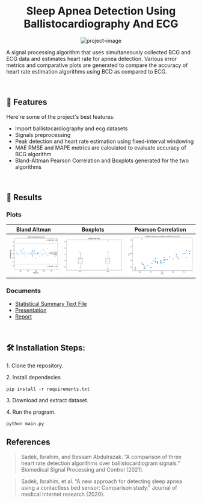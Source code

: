 <h1 align="center" id="title">Sleep Apnea Detection Using Ballistocardiography And ECG</h1>

<p align="center"><img src="https://socialify.git.ci/zeyadmohaymen/ecg-bcg-sleep-apnea-detection/image?font=Raleway&amp;language=1&amp;name=1&amp;pattern=Signal&amp;theme=Dark" alt="project-image"></p>

<p id="description">A signal processing algorithm that uses simultaneously collected BCG and ECG data and estimates heart rate for apnea detection. Various error metrics and comparative plots are generated to compare the accuracy of heart rate estimation algorithms using BCD as compared to ECG.</p>
  
  <br />
<h2>🧐 Features</h2>

Here're some of the project's best features:

*   Import ballistocardiography and ecg datasets
*   Signals preprocessing
*   Peak detection and heart rate estimation using fixed-interval windowing
*   MAE RMSE and MAPE metrics are calculated to evaluate accuracy of BCG algorithm
*   Bland-Altman Pearson Correlation and Boxplots generated for the two algorithms

  <br />
<h2>🎯 Results</h2>

### Plots
| Bland Altman | Boxplots | Pearson Correlation | 
| --- | --- | --- |
| ![Bland-Altman](/results/bland_altman.png) | ![Boxplots](/results/box_plot.png) |![Pearson](/results/pearson_correlation.png) | 

### Documents
- [Statistical Summary Text File](/results/output.txt)
- [Presentation](/docs/Presentation.pdf)
- [Report](/docs/Report.pdf)

<br />
<h2>🛠️ Installation Steps:</h2>

<p>1. Clone the repository.</p>

<p>2. Install dependecies</p>

```
pip install -r requirements.txt
```

<p>3. Download and extract dataset.</p>

<p>4. Run the program.</p>

```
python main.py
```

## References

> Sadek, Ibrahim, and Bessam Abdulrazak. “A comparison of three heart rate
detection algorithms over ballistocardiogram signals.” Biomedical Signal
Processing and Control (2021).

> Sadek, Ibrahim, et al. “A new approach for detecting sleep apnea using a
contactless bed sensor: Comparison study.” Journal of medical Internet research
(2020).
